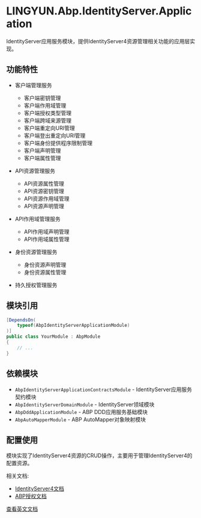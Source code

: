 # LINGYUN.Abp.IdentityServer.Application

IdentityServer应用服务模块，提供IdentityServer4资源管理相关功能的应用层实现。

## 功能特性

* 客户端管理服务
  * 客户端密钥管理
  * 客户端作用域管理
  * 客户端授权类型管理
  * 客户端跨域来源管理
  * 客户端重定向URI管理
  * 客户端登出重定向URI管理
  * 客户端身份提供程序限制管理
  * 客户端声明管理
  * 客户端属性管理

* API资源管理服务
  * API资源属性管理
  * API资源密钥管理
  * API资源作用域管理
  * API资源声明管理

* API作用域管理服务
  * API作用域声明管理
  * API作用域属性管理

* 身份资源管理服务
  * 身份资源声明管理
  * 身份资源属性管理

* 持久授权管理服务

## 模块引用

```csharp
[DependsOn(
    typeof(AbpIdentityServerApplicationModule)
)]
public class YourModule : AbpModule
{
    // ...
}
```

## 依赖模块

* `AbpIdentityServerApplicationContractsModule` - IdentityServer应用服务契约模块
* `AbpIdentityServerDomainModule` - IdentityServer领域模块
* `AbpDddApplicationModule` - ABP DDD应用服务基础模块
* `AbpAutoMapperModule` - ABP AutoMapper对象映射模块

## 配置使用

模块实现了IdentityServer4资源的CRUD操作，主要用于管理IdentityServer4的配置资源。

相关文档:
* [IdentityServer4文档](https://identityserver4.readthedocs.io/)
* [ABP授权文档](https://docs.abp.io/en/abp/latest/Authorization)

[查看英文文档](README.EN.md)
